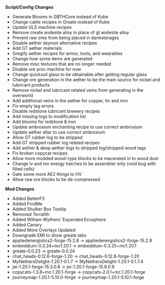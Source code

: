 **Script/Config Changes**
- Generate Blooms in GBTHCore instead of Kube
- Change cable recipes in Greate instead of Kube
- Update ULS machine recipes
- Remove create andesite alloy in place of gt andesite alloy
- Prevent raw ores from being placed in dankstorages
- Disable aether skyroot alternative recipes
- Add GT aether materials
- Gregify aether recipes for armor, tools, and wearables
- Change how some items are generated
- Remove misc textures that are no longer needed
- Disable ore proc machine for now
- Change quicksoil glass to be obtainable after getting regular glass
- Change ore generation in the aether to be the main source for nickel and lubricant products
- Remove nickel and lubricant related veins from generating in the overworld
- Add additional veins in the aether for copper, tin and iron
- Fix empty tag errors
- Disable redstone lubricant brewery recipes
- Add missing logs to modification list
- Add blooms for redstone & iron
- Update ambrosium enchanting recipe to use correct ambrosium
- Update aether altar to use correct ambrosium
- Allow GT rubber log to be stripped
- Add GT stripped rubber log related recipes
- Add aether & deep aether logs to stripped log/stripped wood tags
- Fix broken copycat recipes
- Allow more modded wood-type blocks to be macerated in to wood dust
- Change lv and mv energy hatches to be assembler only (void bug with filled cells)
- Gate some more AE2 things to HV
- Allow raw ore blocks to be de-compressed

**Mod Changes**
- Added BetterF3
- Added FindMe
- Added Shulker Box Tooltip
- Removed Terralith
- Added William Wythers' Expanded Ecosphere
- Added Canary
- Added More Overlays Updated
- Downgrade EMI to show greate tabs
- appliedenergistics2-forge-15.2.8 -> appliedenergistics2-forge-15.2.9
- embeddium-0.3.24+mc1.20.1 -> embeddium-0.3.25+mc1.20.1 
- greate-0.0.23 -> greate-0.0.24
- chat_heads-0.12.6-forge-1.20 -> chat_heads-0.12.8-forge-1.20
- MyNethersDelight-1.20.1-0.1.7 -> MyNethersDelight-1.20.1-0.1.7.4
- jei-1.20.1-forge-15.3.0.8 -> jei-1.20.1-forge-15.8.0.9
- copycats-1.3.8+mc.1.20.1-forge -> copycats-2.0.1+mc.1.20.1-forge
- journeymap-1.20.1-5.10.0-forge -> journeymap-1.20.1-5.10.1-forge